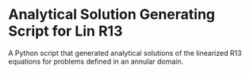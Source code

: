 # Analytical Solution Generating Script for Lin R13
A Python script that generated analytical solutions of the linearized R13 equations for problems defined in an annular domain.

